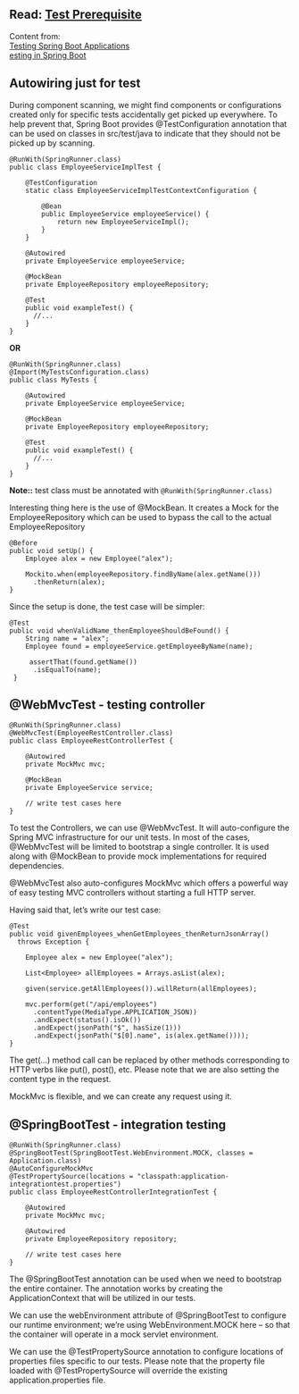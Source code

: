 ## Read: [Test Prerequisite](https://github.com/hovermind/springboot-webmvc/blob/master/test_prerequisite.md)

Content from:    
[Testing Spring Boot Applications](https://docs.spring.io/spring-boot/docs/current/reference/html/boot-features-testing.html#boot-features-testing-spring-boot-applications)    
[esting in Spring Boot](http://www.baeldung.com/spring-boot-testing)

## Autowiring just for test
During component scanning, we might find components or configurations created only for specific tests accidentally get picked up everywhere. To help prevent that, Spring Boot provides @TestConfiguration annotation that can be used on classes in src/test/java to indicate that they should not be picked up by scanning.    

```
@RunWith(SpringRunner.class)
public class EmployeeServiceImplTest {
 
    @TestConfiguration
    static class EmployeeServiceImplTestContextConfiguration {
  
        @Bean
        public EmployeeService employeeService() {
            return new EmployeeServiceImpl();
        }
    }
 
    @Autowired
    private EmployeeService employeeService;
 
    @MockBean
    private EmployeeRepository employeeRepository;
 
    @Test
    public void exampleTest() {
      //...
    }
}
```
**OR**
```
@RunWith(SpringRunner.class)
@Import(MyTestsConfiguration.class)
public class MyTests {

    @Autowired
    private EmployeeService employeeService;
 
    @MockBean
    private EmployeeRepository employeeRepository;
 
    @Test
    public void exampleTest() {
      //...
    }
}
```
**Note::** test class must be annotated with `@RunWith(SpringRunner.class)`    

Interesting thing here is the use of @MockBean. It creates a Mock for the EmployeeRepository which can be used to bypass the call to the actual EmployeeRepository
```
@Before
public void setUp() {
    Employee alex = new Employee("alex");
 
    Mockito.when(employeeRepository.findByName(alex.getName()))
      .thenReturn(alex);
}
```
Since the setup is done, the test case will be simpler:
```
@Test
public void whenValidName_thenEmployeeShouldBeFound() {
    String name = "alex";
    Employee found = employeeService.getEmployeeByName(name);
  
     assertThat(found.getName())
      .isEqualTo(name);
 }
```
## @WebMvcTest - testing controller
```
@RunWith(SpringRunner.class)
@WebMvcTest(EmployeeRestController.class)
public class EmployeeRestControllerTest {
 
    @Autowired
    private MockMvc mvc;
 
    @MockBean
    private EmployeeService service;
 
    // write test cases here
}
```
To test the Controllers, we can use @WebMvcTest. It will auto-configure the Spring MVC infrastructure for our unit tests. In most of the cases, @WebMvcTest will be limited to bootstrap a single controller. It is used along with @MockBean to provide mock implementations for required dependencies.    

@WebMvcTest also auto-configures MockMvc which offers a powerful way of easy testing MVC controllers without starting a full HTTP server.

Having said that, let’s write our test case:
```
@Test
public void givenEmployees_whenGetEmployees_thenReturnJsonArray()
  throws Exception {
     
    Employee alex = new Employee("alex");
 
    List<Employee> allEmployees = Arrays.asList(alex);
 
    given(service.getAllEmployees()).willReturn(allEmployees);
 
    mvc.perform(get("/api/employees")
      .contentType(MediaType.APPLICATION_JSON))
      .andExpect(status().isOk())
      .andExpect(jsonPath("$", hasSize(1)))
      .andExpect(jsonPath("$[0].name", is(alex.getName())));
}
```
The get(…) method call can be replaced by other methods corresponding to HTTP verbs like put(), post(), etc. Please note that we are also setting the content type in the request.    

MockMvc is flexible, and we can create any request using it.    

## @SpringBootTest - integration testing
```
@RunWith(SpringRunner.class)
@SpringBootTest(SpringBootTest.WebEnvironment.MOCK, classes = Application.class)
@AutoConfigureMockMvc
@TestPropertySource(locations = "classpath:application-integrationtest.properties")
public class EmployeeRestControllerIntegrationTest {
 
    @Autowired
    private MockMvc mvc;
 
    @Autowired
    private EmployeeRepository repository;
 
    // write test cases here
}
```
The @SpringBootTest annotation can be used when we need to bootstrap the entire container. The annotation works by creating the ApplicationContext that will be utilized in our tests.

We can use the webEnvironment attribute of @SpringBootTest to configure our runtime environment; we’re using WebEnvironment.MOCK here – so that the container will operate in a mock servlet environment.

We can use the @TestPropertySource annotation to configure locations of properties files specific to our tests. Please note that the property file loaded with @TestPropertySource will override the existing application.properties file.
